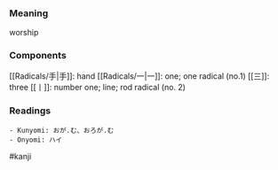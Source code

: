 ### Meaning

worship

### Components

[[Radicals/手|手]]: hand [[Radicals/一|一]]: one; one radical (no.1) [[三]]: three [[丨]]: number one; line; rod radical (no. 2)

### Readings

```
- Kunyomi: おが.む、おろが.む
- Onyomi: ハイ
```

#kanji